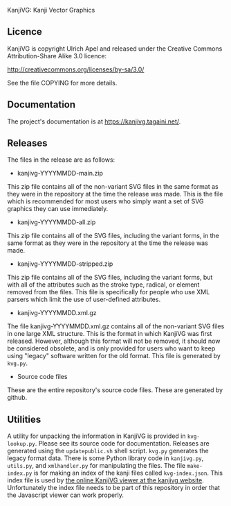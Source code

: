 KanjiVG: Kanji Vector Graphics

Licence
-------
KanjiVG is copyright Ulrich Apel and released under the Creative Commons
Attribution-Share Alike 3.0 licence:

http://creativecommons.org/licenses/by-sa/3.0/

See the file COPYING for more details.

Documentation
-------------
The project's documentation is at https://kanjivg.tagaini.net/.

Releases
--------

The files in the release are as follows:

* kanjivg-YYYYMMDD-main.zip

This zip file contains all of the non-variant SVG files in the same
format as they were in the repository at the time the release was
made. This is the file which is recommended for most users who simply
want a set of SVG graphics they can use immediately.

* kanjivg-YYYYMMDD-all.zip

This zip file contains all of the SVG files, including the variant
forms, in the same format as they were in the repository at the time
the release was made.

* kanjivg-YYYYMMDD-stripped.zip

This zip file contains all of the SVG files, including the variant
forms, but with all of the attributes such as the stroke type,
radical, or element removed from the files. This file is specifically
for people who use XML parsers which limit the use of user-defined
attributes. 

* kanjivg-YYYYMMDD.xml.gz

The file kanjivg-YYYYMMDD.xml.gz contains all of the non-variant SVG
files in one large XML structure. This is the format in which KanjiVG
was first released. However, although this format will not be removed,
it should now be considered obsolete, and is only provided for users
who want to keep using "legacy" software written for the old
format. This file is generated by `kvg.py`.

* Source code files

These are the entire repository's source code files. These are
generated by github.

Utilities
---------

A utility for unpacking the information in KanjiVG is provided in
`kvg-lookup.py`.  Please see its source code for documentation.
Releases are generated using the `updatepublic.sh` shell
script. `kvg.py` generates the legacy format data. There is some
Python library code in `kanjivg.py`, `utils.py`, and `xmlhandler.py`
for manipulating the files. The file `make-index.py` is for making an
index of the kanji files called `kvg-index.json`. This index file is
used by [the online KanjiVG viewer at the kanjivg
website](https://kanjivg.tagaini.net/viewer.html). Unfortunately the
index file needs to be part of this repository in order that the
Javascript viewer can work properly.
